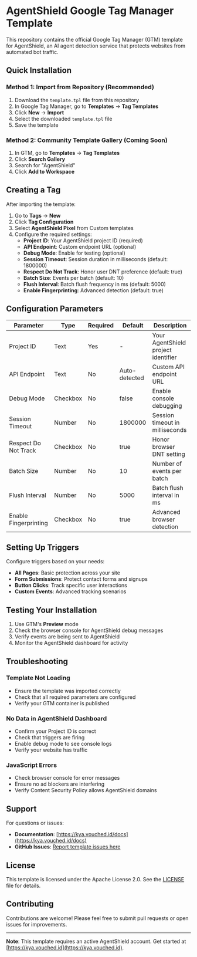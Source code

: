 # AgentShield Google Tag Manager Template

This repository contains the official Google Tag Manager (GTM) template for AgentShield, an AI agent detection service that protects websites from automated bot traffic.

## Quick Installation

### Method 1: Import from Repository (Recommended)

1. Download the `template.tpl` file from this repository
2. In Google Tag Manager, go to **Templates** → **Tag Templates**
3. Click **New** → **Import**
4. Select the downloaded `template.tpl` file
5. Save the template

### Method 2: Community Template Gallery (Coming Soon)

1. In GTM, go to **Templates** → **Tag Templates**
2. Click **Search Gallery**
3. Search for "AgentShield"
4. Click **Add to Workspace**

## Creating a Tag

After importing the template:

1. Go to **Tags** → **New**
2. Click **Tag Configuration**
3. Select **AgentShield Pixel** from Custom templates
4. Configure the required settings:
   - **Project ID**: Your AgentShield project ID (required)
   - **API Endpoint**: Custom endpoint URL (optional)
   - **Debug Mode**: Enable for testing (optional)
   - **Session Timeout**: Session duration in milliseconds (default: 1800000)
   - **Respect Do Not Track**: Honor user DNT preference (default: true)
   - **Batch Size**: Events per batch (default: 10)
   - **Flush Interval**: Batch flush frequency in ms (default: 5000)
   - **Enable Fingerprinting**: Advanced detection (default: true)

## Configuration Parameters

| Parameter | Type | Required | Default | Description |
|-----------|------|----------|---------|-------------|
| Project ID | Text | Yes | - | Your AgentShield project identifier |
| API Endpoint | Text | No | Auto-detected | Custom API endpoint URL |
| Debug Mode | Checkbox | No | false | Enable console debugging |
| Session Timeout | Number | No | 1800000 | Session timeout in milliseconds |
| Respect Do Not Track | Checkbox | No | true | Honor browser DNT setting |
| Batch Size | Number | No | 10 | Number of events per batch |
| Flush Interval | Number | No | 5000 | Batch flush interval in ms |
| Enable Fingerprinting | Checkbox | No | true | Advanced browser detection |

## Setting Up Triggers

Configure triggers based on your needs:

- **All Pages**: Basic protection across your site
- **Form Submissions**: Protect contact forms and signups
- **Button Clicks**: Track specific user interactions
- **Custom Events**: Advanced tracking scenarios

## Testing Your Installation

1. Use GTM's **Preview** mode
2. Check the browser console for AgentShield debug messages
3. Verify events are being sent to AgentShield
4. Monitor the AgentShield dashboard for activity

## Troubleshooting

### Template Not Loading
- Ensure the template was imported correctly
- Check that all required parameters are configured
- Verify your GTM container is published

### No Data in AgentShield Dashboard
- Confirm your Project ID is correct
- Check that triggers are firing
- Enable debug mode to see console logs
- Verify your website has traffic

### JavaScript Errors
- Check browser console for error messages
- Ensure no ad blockers are interfering
- Verify Content Security Policy allows AgentShield domains

## Support

For questions or issues:

- **Documentation**: [https://kya.vouched.id/docs](https://kya.vouched.id/docs)
- **GitHub Issues**: [Report template issues here](https://github.com/Know-That-Ai/agentshield-gtm-template/issues)

## License

This template is licensed under the Apache License 2.0. See the [LICENSE](LICENSE) file for details.

## Contributing

Contributions are welcome! Please feel free to submit pull requests or open issues for improvements.

---

**Note**: This template requires an active AgentShield account. Get started at [https://kya.vouched.id](https://kya.vouched.id).